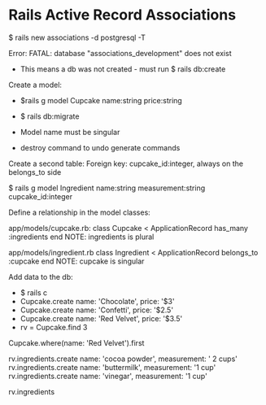 # Rails Active Record Associations

$ rails new associations -d postgresql -T

Error: FATAL: database "associations_development" does not exist
- This means a db was not created - must run $ rails db:create


Create a model:
- $rails g model Cupcake name:string price:string
- $ rails db:migrate


- Model name must be singular
- destroy command to undo generate commands

Create a second table:
Foreign key: cupcake_id:integer, always on the belongs_to side

$ rails g model Ingredient name:string measurement:string cupcake_id:integer


Define a relationship in the model classes:

app/models/cupcake.rb:
class Cupcake < ApplicationRecord
  has_many :ingredients
end
NOTE: ingredients is plural


app/models/ingredient.rb
class Ingredient < ApplicationRecord
  belongs_to :cupcake
end
NOTE: cupcake is singular


Add data to the db:
- $ rails c
- Cupcake.create name: 'Chocolate', price: '$3'
- Cupcake.create name: 'Confetti', price: '$2.5'
- Cupcake.create name: 'Red Velvet', price: '$3.5'
- rv = Cupcake.find 3

Cupcake.where(name: 'Red Velvet').first

rv.ingredients.create name: 'cocoa powder', measurement: '
2 cups'
rv.ingredients.create name: 'buttermilk', measurement: '1 cup'
rv.ingredients.create name: 'vinegar', measurement: '1 cup'

rv.ingredients
